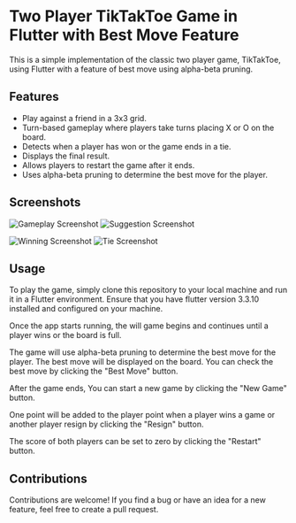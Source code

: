 # Two Player TikTakToe Game in Flutter with Best Move Feature

This is a simple implementation of the classic two player game, TikTakToe, using Flutter with a feature of best move using alpha-beta pruning.

## Features
* Play against a friend in a 3x3 grid.
* Turn-based gameplay where players take turns placing X or O on the board.
* Detects when a player has won or the game ends in a tie.
* Displays the final result.
* Allows players to restart the game after it ends.
* Uses alpha-beta pruning to determine the best move for the player.

## Screenshots
![Gameplay Screenshot](https://user-images.githubusercontent.com/97142240/219706984-3dc258ed-d8ca-4ba3-a66e-2ad1d1d300cb.png)
![Suggestion Screenshot](https://user-images.githubusercontent.com/97142240/219707110-478d7e8d-6174-41a6-a120-bf116da1dbc5.png)

![Winning Screenshot](https://user-images.githubusercontent.com/97142240/219707123-05ea86cb-b65e-4ee4-8048-01a2455bef49.png)
![Tie Screenshot](https://user-images.githubusercontent.com/97142240/219707144-529ff157-ae08-4d65-97bb-f8ebaf2e1fbb.png)
## Usage
To play the game, simply clone this repository to your local machine and run it in a Flutter environment. Ensure that you have flutter version 3.3.10 installed and configured on your machine.

Once the app starts running, the will game begins and continues until a player wins or the board is full.

The game will use alpha-beta pruning to determine the best move for the player. The best move will be displayed on the board. You can check the best move by clicking the "Best Move" button.

After the game ends, You can start a new game by clicking the "New Game" button.

One point will be added to the player point when a player wins a game or another player resign by clicking the "Resign" button.

The score of both players can be set to zero by clicking the "Restart" button.

## Contributions
Contributions are welcome! If you find a bug or have an idea for a new feature, feel free to create a pull request.
